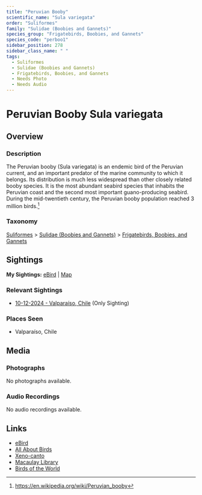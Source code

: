 ```yaml
---
title: "Peruvian Booby"
scientific_name: "Sula variegata"
order: "Suliformes"
family: "Sulidae (Boobies and Gannets)"
species_group: "Frigatebirds, Boobies, and Gannets"
species_code: "perboo1"
sidebar_position: 278
sidebar_class_name: " "
tags: 
  - Suliformes
  - Sulidae (Boobies and Gannets)
  - Frigatebirds, Boobies, and Gannets
  - Needs Photo
  - Needs Audio
---
```


# Peruvian Booby <span className='sci_name'>Sula variegata</span>

## Overview

### Description
The Peruvian booby (Sula variegata) is an endemic bird of the Peruvian current, and an important predator of the marine community to which it belongs. Its distribution is much less widespread than other closely related booby species. It is the most abundant seabird species that inhabits the Peruvian coast and the second most important guano-producing seabird. During the mid-twentieth century, the Peruvian booby population reached 3 million birds.[^1]

[^1]: https://en.wikipedia.org/wiki/Peruvian_booby

### Taxonomy
[Suliformes](/tags/suliformes) > [Sulidae (Boobies and Gannets)](/tags/sulidae-boobies-and-gannets) > [Frigatebirds, Boobies, and Gannets](/tags/frigatebirds-boobies-and-gannets)


## Sightings

**My Sightings:** [eBird](https://ebird.org/lifelist?r=world&time=life&spp=perboo1) | [Map](/map?species_code=perboo1)

### Relevant Sightings

* [10-12-2024 - Valparaíso, Chile](https://ebird.org/checklist/S198994214) (Only Sighting)

### Places Seen

* Valparaíso, Chile



## Media
### Photographs
No photographs available.

### Audio Recordings
No audio recordings available.

## Links
* [eBird](https://ebird.org/species/perboo1) 
* [All About Birds](https://www.allaboutbirds.org/guide/perboo1) 
* [Xeno-canto](https://www.xeno-canto.org/species/sula-variegata) 
* [Macaulay Library](https://search.macaulaylibrary.org/catalog?taxonCode=perboo1&sort=rating_rank_desc)
* [Birds of the World](https://birdsoftheworld.org/bow/species/perboo1)
